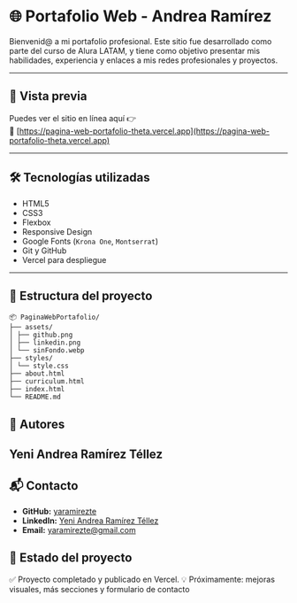 
# 🌐 Portafolio Web - Andrea Ramírez

Bienvenid@ a mi portafolio profesional. Este sitio fue desarrollado como parte del curso de Alura LATAM, y tiene como objetivo presentar mis habilidades, experiencia y enlaces a mis redes profesionales y proyectos.

---

## 📸 Vista previa

Puedes ver el sitio en línea aquí 👉  
🔗 [https://pagina-web-portafolio-theta.vercel.app](https://pagina-web-portafolio-theta.vercel.app)

---

## 🛠 Tecnologías utilizadas

- HTML5
- CSS3
- Flexbox
- Responsive Design
- Google Fonts (`Krona One`, `Montserrat`)
- Git y GitHub
- Vercel para despliegue

---

## 📁 Estructura del proyecto
``` 
📦 PaginaWebPortafolio/
├── assets/
│ ├── github.png
│ ├── linkedin.png
│ └── sinFondo.webp
├── styles/
│ └── style.css
├── about.html
├── curriculum.html
├── index.html
└── README.md 
```


## 👤 Autores

**Yeni Andrea Ramírez Téllez** 
---

## 📬 Contacto

- **GitHub:** [yaramirezte](https://github.com/yaramirezte)  
- **LinkedIn:** [Yeni Andrea Ramírez Téllez](https://www.linkedin.com/in/yeni-andrea-ramirez-tellez-crm)  
- **Email:** yaramirezte@gmail.com

## 📌 Estado del proyecto
✅ Proyecto completado y publicado en Vercel.
💡 Próximamente: mejoras visuales, más secciones y formulario de contacto